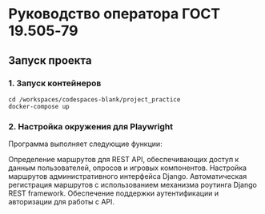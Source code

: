 # Руководство оператора ГОСТ 19.505‐79

## Запуск проекта

### 1. Запуск контейнеров
```
cd /workspaces/codespaces-blank/project_practice
docker-compose up
```
### 2. Настройка окружения для Playwright

Программа выполняет следующие функции:

Определение маршрутов для REST API, обеспечивающих доступ к данным пользователей, опросов и игровых компонентов.
Настройка маршрутов административного интерфейса Django.
Автоматическая регистрация маршрутов с использованием механизма роутинга Django REST framework.
Обеспечение поддержки аутентификации и авторизации для работы с API.
